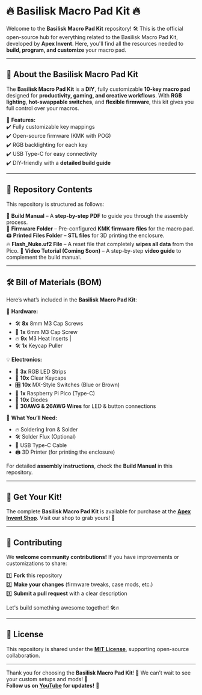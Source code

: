 # 🔥 Basilisk Macro Pad Kit 🔥

Welcome to the **Basilisk Macro Pad Kit** repository! 🛠️ This is the official open-source hub for everything related to the Basilisk Macro Pad Kit, developed by **Apex Invent**. Here, you'll find all the resources needed to **build, program, and customize** your macro pad.

---

## 📌 About the Basilisk Macro Pad Kit
The **Basilisk Macro Pad Kit** is a **DIY**, fully customizable **10-key macro pad** designed for **productivity, gaming, and creative workflows**. With **RGB lighting**, **hot-swappable switches**, and **flexible firmware**, this kit gives you full control over your macros.

🎨 **Features:**  
✔️ Fully customizable key mappings  
✔️ Open-source firmware (KMK with POG)  
✔️ RGB backlighting for each key  
✔️ USB Type-C for easy connectivity  
✔️ DIY-friendly with a **detailed build guide**

---

## 📂 Repository Contents
This repository is structured as follows:

📖 **Build Manual** – A **step-by-step PDF** to guide you through the assembly process.  
💾 **Firmware Folder** – Pre-configured **KMK firmware files** for the macro pad.  
🖨️ **Printed Files Folder** – **STL files** for 3D printing the enclosure.  
🔥 **Flash_Nuke.uf2 File** – A reset file that completely **wipes all data** from the Pico. 
🎥 **Video Tutorial (Coming Soon)** – A step-by-step **video guide** to complement the build manual.  

---

## 🛠️ Bill of Materials (BOM)
Here’s what’s included in the **Basilisk Macro Pad Kit**:

🔩 **Hardware:**
- 🛠️ **8x** 8mm M3 Cap Screws  
- 🔩 **1x** 6mm M3 Cap Screw  
- 🔥 **9x** M3 Heat Inserts  |
- 🛠️ **1x** Keycap Puller 

💡 **Electronics:**
- 🌈 **3x** RGB LED Strips  
- 🔘 **10x** Clear Keycaps  
- 🎛️ **10x** MX-Style Switches (Blue or Brown)  
- 💾 **1x** Raspberry Pi Pico (Type-C)  
- 📏 **10x** Diodes  
- 🔌 **30AWG & 26AWG Wires** for LED & button connections  

📌 **What You’ll Need:**
- 🔥 Soldering Iron & Solder  
- 🛠️ Solder Flux (Optional)  
- 🔌 USB Type-C Cable  
- 🖨️ 3D Printer (for printing the enclosure)  

For detailed **assembly instructions**, check the **Build Manual** in this repository.

---

## 🛒 Get Your Kit!
The complete **Basilisk Macro Pad Kit** is available for purchase at the **[Apex Invent Shop](https://apexinvent.co.za/products/basilisk-macropad-electronics-kit)**. Visit our shop to grab yours! 🚀

---

## 🤝 Contributing
We **welcome community contributions!** If you have improvements or customizations to share:

1️⃣ **Fork** this repository  
2️⃣ **Make your changes** (firmware tweaks, case mods, etc.)  
3️⃣ **Submit a pull request** with a clear description  

Let's build something awesome together! 🛠️🔥

---

## 📜 License
This repository is shared under the **[MIT License](LICENSE)**, supporting open-source collaboration.

---

Thank you for choosing the **Basilisk Macro Pad Kit**! 🎉 We can’t wait to see your custom setups and mods! 🚀  
**Follow us on [YouTube](https://www.youtube.com/@ApexInvent) for updates!** 🎥  
